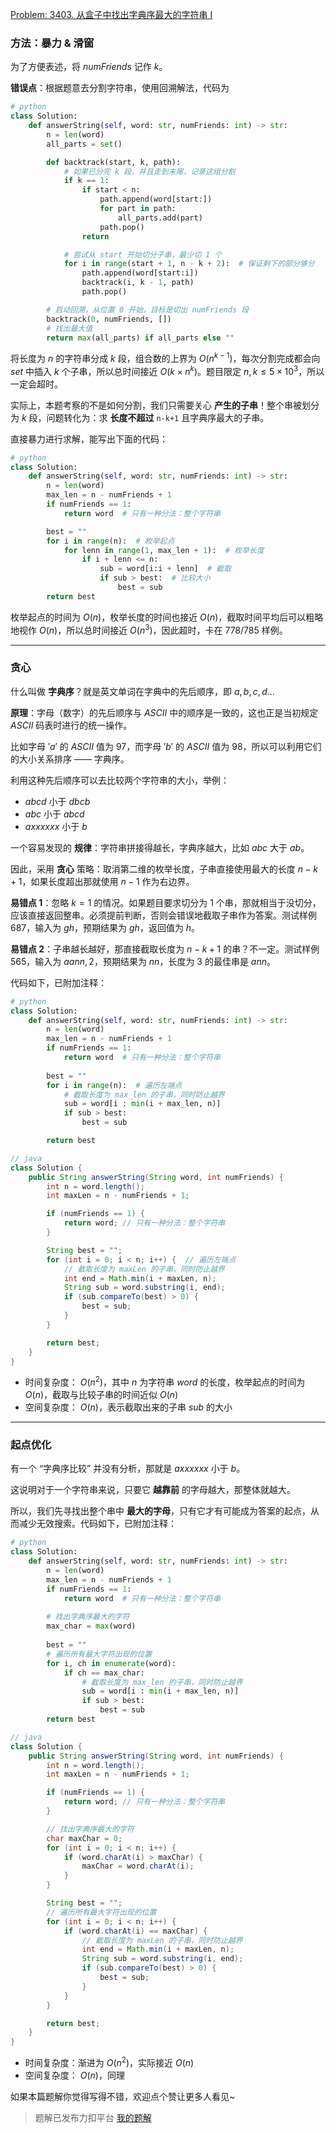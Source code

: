 [Problem: 3403. 从盒子中找出字典序最大的字符串 I](https://leetcode.cn/problems/find-the-lexicographically-largest-string-from-the-box-i/description/)

### 方法：暴力 & 滑窗

为了方便表述，将 $numFriends$ 记作 $k$。

**错误点**：根据题意去分割字符串，使用回溯解法，代码为

```Python
# python
class Solution:
    def answerString(self, word: str, numFriends: int) -> str:
        n = len(word)
        all_parts = set()

        def backtrack(start, k, path):
            # 如果已分完 k 段，并且走到末尾，记录这组分割
            if k == 1:
                if start < n:
                    path.append(word[start:])
                    for part in path:
                        all_parts.add(part)
                    path.pop()
                return

            # 尝试从 start 开始切分子串，最少切 1 个
            for i in range(start + 1, n - k + 2):  # 保证剩下的部分够分
                path.append(word[start:i])
                backtrack(i, k - 1, path)
                path.pop()

        # 启动回溯，从位置 0 开始，目标是切出 numFriends 段
        backtrack(0, numFriends, [])
        # 找出最大值
        return max(all_parts) if all_parts else ""
```

将长度为 $n$ 的字符串分成 $k$ 段，组合数的上界为 $O(n^{k-1})$，每次分割完成都会向 $set$ 中插入 $k$ 个子串，所以总时间接近 $O(k\times n^k)$。题目限定 $n,k\leq 5\times 10^3$，所以一定会超时。

实际上，本题考察的不是如何分割，我们只需要关心 **产生的子串**！整个串被划分为 $k$ 段，问题转化为：求 **长度不超过** `n-k+1` 且字典序最大的子串。

直接暴力进行求解，能写出下面的代码：

```Python
# python
class Solution:
    def answerString(self, word: str, numFriends: int) -> str:
        n = len(word)
        max_len = n - numFriends + 1
        if numFriends == 1:
            return word  # 只有一种分法：整个字符串

        best = ""
        for i in range(n):  # 枚举起点
            for lenn in range(1, max_len + 1):  # 枚举长度
                if i + lenn <= n:
                    sub = word[i:i + lenn]  # 截取
                    if sub > best:  # 比较大小
                        best = sub
        return best
```

枚举起点的时间为 $O(n)$，枚举长度的时间也接近 $O(n)$，截取时间平均后可以粗略地视作 $O(n)$，所以总时间接近 $O(n^3)$，因此超时，卡在 $778/785$ 样例。

---

### 贪心

什么叫做 **字典序**？就是英文单词在字典中的先后顺序，即 $a,b,c,d\dots$

**原理**：字母（数字）的先后顺序与 $ASCII$ 中的顺序是一致的，这也正是当初规定 $ASCII$ 码表时进行的统一操作。

比如字母 $'a'$ 的 $ASCII$ 值为 $97$，而字母 $'b'$ 的 $ASCII$ 值为 $98$，所以可以利用它们的大小关系排序 —— 字典序。

利用这种先后顺序可以去比较两个字符串的大小，举例：

- $abcd$ 小于 $dbcb$
- $abc$ 小于 $abcd$
- $axxxxxx$ 小于 $b$

一个容易发现的 **规律**：字符串拼接得越长，字典序越大，比如 $abc$ 大于 $ab$。

因此，采用 **贪心** 策略：取消第二维的枚举长度，子串直接使用最大的长度 $n-k+1$，如果长度超出那就使用 $n-1$ 作为右边界。

**易错点 $1$**：忽略 $k=1$ 的情况。如果题目要求切分为 $1$ 个串，那就相当于没切分，应该直接返回整串。必须提前判断，否则会错误地截取子串作为答案。测试样例 $687$，输入为 $gh$，预期结果为 $gh$，返回值为 $h$。

**易错点 $2$**：子串越长越好，那直接截取长度为 $n-k+1$ 的串？不一定。测试样例 $565$，输入为 $aann,2$，预期结果为 $nn$，长度为 $3$ 的最佳串是 $ann$。

代码如下，已附加注释：

```Python
# python
class Solution:
    def answerString(self, word: str, numFriends: int) -> str:
        n = len(word)
        max_len = n - numFriends + 1
        if numFriends == 1:
            return word  # 只有一种分法：整个字符串
        
        best = ""
        for i in range(n):  # 遍历左端点
            # 截取长度为 max_len 的子串，同时防止越界
            sub = word[i : min(i + max_len, n)]
            if sub > best:
                best = sub

        return best
```

```Java
// java
class Solution {
    public String answerString(String word, int numFriends) {
        int n = word.length();
        int maxLen = n - numFriends + 1;

        if (numFriends == 1) {
            return word; // 只有一种分法：整个字符串
        }

        String best = "";
        for (int i = 0; i < n; i++) {  // 遍历左端点
            // 截取长度为 maxLen 的子串，同时防止越界
            int end = Math.min(i + maxLen, n);
            String sub = word.substring(i, end);
            if (sub.compareTo(best) > 0) {
                best = sub;
            }
        }

        return best;
    }
}
```

- 时间复杂度： $O(n^2)$，其中 $n$ 为字符串 $word$ 的长度，枚举起点的时间为 $O(n)$，截取与比较子串的时间近似 $O(n)$
- 空间复杂度： $O(n)$，表示截取出来的子串 $sub$ 的大小

---

### 起点优化

有一个 “字典序比较” 并没有分析，那就是 $axxxxxx$ 小于 $b$。

这说明对于一个字符串来说，只要它 **越靠前** 的字母越大，那整体就越大。

所以，我们先寻找出整个串中 **最大的字母**，只有它才有可能成为答案的起点，从而减少无效搜索。代码如下，已附加注释：

```Python
# python
class Solution:
    def answerString(self, word: str, numFriends: int) -> str:
        n = len(word)
        max_len = n - numFriends + 1
        if numFriends == 1:
            return word  # 只有一种分法：整个字符串
        
        # 找出字典序最大的字符
        max_char = max(word)
        
        best = ""
        # 遍历所有最大字符出现的位置
        for i, ch in enumerate(word):
            if ch == max_char:
                # 截取长度为 max_len 的子串，同时防止越界
                sub = word[i : min(i + max_len, n)]
                if sub > best:
                    best = sub
        return best
```

```Java
// java
class Solution {
    public String answerString(String word, int numFriends) {
        int n = word.length();
        int maxLen = n - numFriends + 1;

        if (numFriends == 1) {
            return word; // 只有一种分法：整个字符串
        }

        // 找出字典序最大的字符
        char maxChar = 0;
        for (int i = 0; i < n; i++) {
            if (word.charAt(i) > maxChar) {
                maxChar = word.charAt(i);
            }
        }

        String best = "";
        // 遍历所有最大字符出现的位置
        for (int i = 0; i < n; i++) {
            if (word.charAt(i) == maxChar) {
                // 截取长度为 maxLen 的子串，同时防止越界
                int end = Math.min(i + maxLen, n);
                String sub = word.substring(i, end);
                if (sub.compareTo(best) > 0) {
                    best = sub;
                }
            }
        }

        return best;
    }
}
```

- 时间复杂度：渐进为 $O(n^2)$，实际接近 $O(n)$
- 空间复杂度： $O(n)$，同理

如果本篇题解你觉得写得不错，欢迎点个赞让更多人看见~

> 题解已发布力扣平台 [我的题解](https://leetcode.cn/problems/find-the-lexicographically-largest-string-from-the-box-i/solutions/3692899/tan-xin-jie-du-ti-yi-bao-li-mo-ni-mei-ju-dmzm/)
